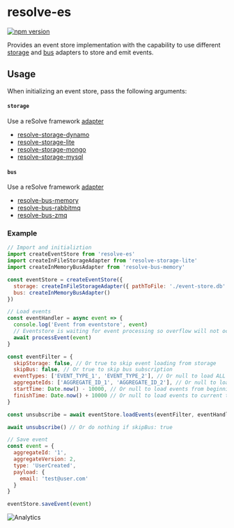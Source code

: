 # **resolve-es**

[![npm version](https://badge.fury.io/js/resolve-es.svg)](https://badge.fury.io/js/resolve-es)

Provides an event store implementation with the capability to use different [storage](../../adapters/storage-adapters) and [bus](../../adapters/bus-adapters) adapters to store and emit events.

## Usage

When initializing an event store, pass the following arguments:

#### `storage`  
   Use a reSolve framework [adapter](../../adapters/storage-adapters)
   * [resolve-storage-dynamo](../../adapters/storage-adapters/resolve-storage-dynamo)
   * [resolve-storage-lite](../../adapters/storage-adapters/resolve-storage-lite)
   * [resolve-storage-mongo](.../../adapters/storage-adapters/resolve-storage-mongo)
   * [resolve-storage-mysql](../../adapters/storage-adapters/resolve-storage-mysql)

#### `bus`  
   Use a reSolve framework [adapter](../../adapters/bus-adapters)
   * [resolve-bus-memory](../../adapters/bus-adapters/resolve-bus-memory)
   * [resolve-bus-rabbitmq](../../adapters/bus-adapters/resolve-bus-rabbitmq) 
   * [resolve-bus-zmq](../../adapters/bus-adapters/resolve-bus-zmq)

### Example

```js
// Import and initializtion
import createEventStore from 'resolve-es'
import createInFileStorageAdapter from 'resolve-storage-lite'
import createInMemoryBusAdapter from 'resolve-bus-memory'

const eventStore = createEventStore({
  storage: createInFileStorageAdapter({ pathToFile: './event-store.db' }),
  bus: createInMemoryBusAdapter()
})

// Load events
const eventHandler = async event => {
  console.log('Event from eventstore', event)
  // Eventstore is waiting for event processing so overflow will not occur
  await processEvent(event)
}

const eventFilter = {
  skipStorage: false, // Or true to skip event loading from storage
  skipBus: false, // Or true to skip bus subscription
  eventTypes: ['EVENT_TYPE_1', 'EVENT_TYPE_2'], // Or null to load ALL event types
  aggregateIds: ['AGGREGATE_ID_1', 'AGGREGATE_ID_2'], // Or null to load ALL aggregate ids
  startTime: Date.now() - 10000, // Or null to load events from beginnig of time
  finishTime: Date.now() + 10000 // Or null to load events to current time
}

const unsubscribe = await eventStore.loadEvents(eventFilter, eventHandler)

await unsubscribe() // Or do nothing if skipBus: true

// Save event
const event = {
  aggregateId: '1',
  aggregateVersion: 2,
  type: 'UserCreated',
  payload: {
    email: 'test@user.com'
  }
}

eventStore.saveEvent(event)
```

![Analytics](https://ga-beacon.appspot.com/UA-118635726-1/packages-resolve-es-readme?pixel)
